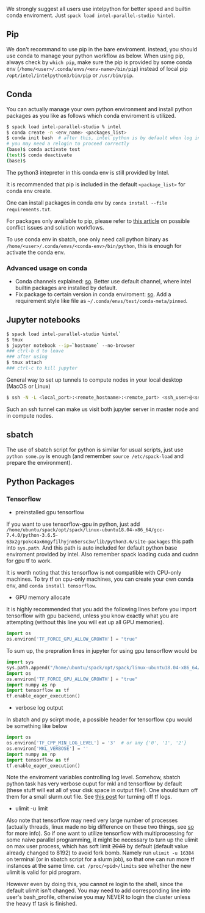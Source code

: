 We strongly suggest all users use intelpython for better speed and builtin conda enviroment. Just `spack load intel-parallel-studio %intel`.

## Pip

We don't recommand to use pip in the bare enviroment. instead, you should use conda to manage your python workflow as below. When using pip, always check by `which pip`, make sure the pip is provided by some conda env (`/home/<user>/.conda/envs/<env-name>/bin/pip`) instead of local pip `/opt/intel/intelpython3/bin/pip` or `/usr/bin/pip`.

## Conda

You can actually manage your own python environment and install python packages as you like as follows which conda enviroment is utilized.

```bash
$ spack load intel-parallel-studio % intel
$ conda create -n <env_name> <packages_list>
$ conda init bash  # after this, intel python is by default when log in
# you may need a relogin to proceed correctly
(base)$ conda activate test 
(test)$ conda deactivate
(base)$
```

The python3 intepreter in this conda env is still provided by Intel.

It is recommended that pip is included in the default `<package_list>` for conda env create.

One can install packages in conda env by `conda install --file requirements.txt`.

For packages only available to pip, please refer to [this article](https://www.anaconda.com/using-pip-in-a-conda-environment/) on possible conflict issues and solution workflows.

To use conda env in sbatch, one only need call python binary as `/home/<user>/.conda/envs/<conda-env>/bin/python`, this is enough for activate the conda env.

### Advanced usage on conda

* Conda channels explained: [so](https://stackoverflow.com/questions/42309333/explanation-of-different-conda-channels). Better use default channel, where intel builtin packages are installed by default.
* Fix package to certain version in conda enviroment: [so](https://stackoverflow.com/questions/48726621/is-it-possible-to-lock-versions-of-packages-in-anaconda). Add a requirement style like file as `~/.conda/envs/test/conda-meta/pinned`.

## Jupyter notebooks

```bash
$ spack load intel-parallel-studio %intel`
$ tmux
$ jupyter notebook --ip=`hostname` --no-browser
### ctrl-b d to leave
### after using
$ tmux attach
### ctrl-c to kill jupyter
```
General way to set up tunnels to compute nodes in your local desktop (MacOS or Linux)

```bash
$ ssh -N -L <local_port>:<remote_hostname>:<remote_port> <ssh_user>@<ssh_server_ip>
```

Such an ssh tunnel can make us visit both jupyter server in master node and in compute nodes.

## sbatch

The use of sbatch script for python is similar for usual scripts, just use `python some.py` is enough (and remember `source /etc/spack-load` and prepare the environment).

## Python Packages

### Tensorflow

* preinstalled gpu tensorflow

If you want to use tensorflow-gpu in python, just add `/home/ubuntu/spack/opt/spack/linux-ubuntu18.04-x86_64/gcc-7.4.0/python-3.6.5-63x2grpokc4ax6mgyfilhyjnm5ersc3w/lib/python3.6/site-packages` this path into `sys.path`. And this path is auto included for default python base enviroment provided by intel. Also remember spack loading cuda and cudnn for gpu tf to work.

It is worth noting that this tensorflow is not compatible with CPU-only machines. To try tf on cpu-only machines, you can create your own conda env, and `conda install tensorflow`.

* GPU memory allocate

It is highly recommended that you add the following lines before you import tensorflow with gpu backend, unless you know exactly what you are attempting (without this line you will eat up all GPU memories).

```python
import os
os.environ['TF_FORCE_GPU_ALLOW_GROWTH'] = "true"
```

To sum up, the prepration lines in jupyter for using gpu tensorflow would be

```python
import sys
sys.path.append("/home/ubuntu/spack/opt/spack/linux-ubuntu18.04-x86_64/gcc-7.4.0/python-3.6.5-63x2grpokc4ax6mgyfilhyjnm5ersc3w/lib/python3.6/site-packages")
import os
os.environ['TF_FORCE_GPU_ALLOW_GROWTH'] = "true"
import numpy as np
import tensorflow as tf
tf.enable_eager_execution()
```

* verbose log output

In sbatch and py scirpt mode, a possible header for tensorflow cpu would be something like below

```python
import os
os.environ['TF_CPP_MIN_LOG_LEVEL'] = '3'  # or any {'0', '1', '2'}
os.environ['MKL_VERBOSE'] = ''
import numpy as np
import tensorflow as tf
tf.enable_eager_execution()
```

Note the enviroment variables controlling log level. Somehow, sbatch python task has very verbose ouput for mkl and tensorflow by default (these stuff will eat all of your disk space in output file!). One should turn off them for a small slurm.out file. See [this post](https://stackoverflow.com/questions/38073432/how-to-suppress-verbose-tensorflow-logging) for turning off tf logs.

* ulimit -u limit

Also note that tensorflow may need very large number of processes (actually threads, linux made no big difference on these two things, see [so](https://stackoverflow.com/questions/344203/maximum-number-of-threads-per-process-in-linux) for more info). So if one want to utilize tensorflow with multiprocessing for some naive parallel programming, it might be necessary to turn up the ulimit on max user process, which has soft limit ~~2048~~ by default (default value already changed to 8192) to avoid fork bomb. Namely run `ulimit -u 16384` on terminal (or in sbatch script for a slurm job), so that one can run more tf instances at the same time. `cat /proc/<pid>/limits` see whether the new ulimit is valid for pid program.

However even by doing this, you cannot re login to the shell, since the default ulimit isn't changed. You may need to add corresponding line into user's bash_profile, otherwise you may NEVER to login the cluster unless the heavy tf task is finished.